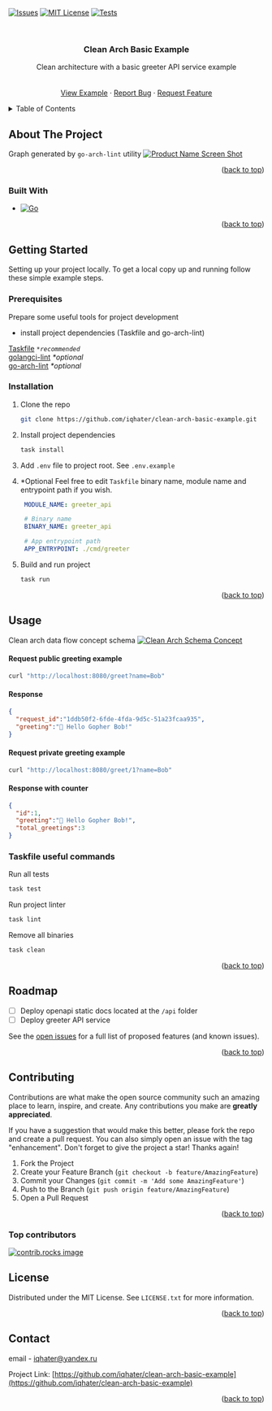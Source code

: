 <!-- Improved compatibility of back to top link: See: https://github.com/othneildrew/Best-README-Template/pull/73 -->
<a id="readme-top"></a>
<!--
*** Thanks for checking out the Best-README-Template. If you have a suggestion
*** that would make this better, please fork the repo and create a pull request
*** or simply open an issue with the tag "enhancement".
*** Don't forget to give the project a star!
*** Thanks again! Now go create something AMAZING! :D
-->

<!-- PROJECT SHIELDS -->
<!--
*** I'm using markdown "reference style" links for readability.
*** Reference links are enclosed in brackets [ ] instead of parentheses ( ).
*** See the bottom of this document for the declaration of the reference variables
*** for contributors-url, forks-url, etc. This is an optional, concise syntax you may use.
*** https://www.markdownguide.org/basic-syntax/#reference-style-links
-->
[![Issues][issues-shield]][issues-url]
[![MIT License][license-shield]][license-url]
[![Tests][tests-shield]][tests-url]

<!-- PROJECT LOGO -->
<br />
<div align="center">
  <!-- <a href="https://github.com/iqhater/clean-arch-basic-example">
    <img src="clean_arch_concept_go_vector.svg" alt="Logo" width="80" height="80">
  </a> -->

<h3 align="center">Clean Arch Basic Example</h3>

  <p align="center">
    Clean architecture with a basic greeter API service example
    <br />
    <!-- <a href="https://github.com/iqhater/clean-arch-basic-example"><strong>Explore the docs »</strong></a> -->
    <br />
    <br />
    <a href="https://github.com/iqhater/clean-arch-basic-example">View Example</a>
    ·
    <a href="https://github.com/iqhater/clean-arch-basic-example/issues/new?labels=bug&template=bug-report---.md">Report Bug</a>
    ·
    <a href="https://github.com/iqhater/clean-arch-basic-example/issues/new?labels=enhancement&template=feature-request---.md">Request Feature</a>
  </p>
</div>

<!-- TABLE OF CONTENTS -->
<details>
  <summary>Table of Contents</summary>
  <ol>
    <li>
      <a href="#about-the-project">About The Project</a>
      <ul>
        <li><a href="#built-with">Built With</a></li>
      </ul>
    </li>
    <li>
      <a href="#getting-started">Getting Started</a>
      <ul>
        <li><a href="#prerequisites">Prerequisites</a></li>
        <li><a href="#installation">Installation</a></li>
      </ul>
    </li>
    <li><a href="#usage">Usage</a></li>
    <li><a href="#roadmap">Roadmap</a></li>
    <li><a href="#contributing">Contributing</a></li>
    <li><a href="#license">License</a></li>
    <li><a href="#contact">Contact</a></li>
  </ol>
</details>

<!-- ABOUT THE PROJECT -->
## About The Project

Graph generated by `go-arch-lint` utility
[![Product Name Screen Shot][product-screenshot]](https://example.com)

<p align="right">(<a href="#readme-top">back to top</a>)</p>

### Built With

* [![Go][go.dev]][Go-url]

<p align="right">(<a href="#readme-top">back to top</a>)</p>

<!-- GETTING STARTED -->
## Getting Started

Setting up your project locally.
To get a local copy up and running follow these simple example steps.

### Prerequisites

Prepare some useful tools for project development

* install project dependencies (Taskfile and go-arch-lint)

[Taskfile](https://taskfile.dev/installation/) _`*recommended`_ </br>
[golangci-lint](https://golangci-lint.run/welcome/install/) _*optional_ </br>
[go-arch-lint](https://github.com/fe3dback/go-arch-lint) _*optional_

### Installation

1. Clone the repo

   ```sh
   git clone https://github.com/iqhater/clean-arch-basic-example.git
   ```

2. Install project dependencies

   ```sh
   task install
   ```

3. Add `.env` file to project root. See `.env.example`

4. *Optional Feel free to edit `Taskfile` binary name, module name and entrypoint path if you wish.

   ```yml
    MODULE_NAME: greeter_api

    # Binary name
    BINARY_NAME: greeter_api

    # App entrypoint path
    APP_ENTRYPOINT: ./cmd/greeter
   ```

5. Build and run project

   ```sh
   task run
   ```

<p align="right">(<a href="#readme-top">back to top</a>)</p>

<!-- USAGE EXAMPLES -->
## Usage

Clean arch data flow concept schema
[![Clean Arch Schema Concept][schema-concept]](https://bloghugocoutinho.wordpress.com/wp-content/uploads/2020/05/cleanarchitecture-1.jpg)

#### Request public greeting example

```sh
curl "http://localhost:8080/greet?name=Bob"
```

#### Response

```json
{
  "request_id":"1ddb50f2-6fde-4fda-9d5c-51a23fcaa935",
  "greeting":"👋 Hello Gopher Bob!"
}
```

#### Request private greeting example

```sh
curl "http://localhost:8080/greet/1?name=Bob"
```

#### Response with counter

```json
{
  "id":1,
  "greeting":"👋 Hello Gopher Bob!",
  "total_greetings":3
}
```

### Taskfile useful commands

Run all tests

```sh
task test
```

Run project linter

```sh
task lint
```

Remove all binaries

```sh
task clean
```

<p align="right">(<a href="#readme-top">back to top</a>)</p>

<!-- ROADMAP -->
## Roadmap

* [ ] Deploy openapi static docs located at the `/api` folder
* [ ] Deploy greeter API service

See the [open issues](https://github.com/iqhater/clean-arch-basic-example/issues) for a full list of proposed features (and known issues).

<p align="right">(<a href="#readme-top">back to top</a>)</p>

<!-- CONTRIBUTING -->
## Contributing

Contributions are what make the open source community such an amazing place to learn, inspire, and create. Any contributions you make are **greatly appreciated**.

If you have a suggestion that would make this better, please fork the repo and create a pull request. You can also simply open an issue with the tag "enhancement".
Don't forget to give the project a star! Thanks again!

1. Fork the Project
2. Create your Feature Branch (`git checkout -b feature/AmazingFeature`)
3. Commit your Changes (`git commit -m 'Add some AmazingFeature'`)
4. Push to the Branch (`git push origin feature/AmazingFeature`)
5. Open a Pull Request

<p align="right">(<a href="#readme-top">back to top</a>)</p>

### Top contributors

<a href="https://github.com/iqhater/clean-arch-basic-example/graphs/contributors">
  <img src="https://contrib.rocks/image?repo=iqhater/clean-arch-basic-example" alt="contrib.rocks image" />
</a>

<!-- LICENSE -->
## License

Distributed under the MIT License. See `LICENSE.txt` for more information.

<p align="right">(<a href="#readme-top">back to top</a>)</p>

<!-- CONTACT -->
## Contact

email - <iqhater@yandex.ru>

Project Link: [https://github.com/iqhater/clean-arch-basic-example](https://github.com/iqhater/clean-arch-basic-example)

<p align="right">(<a href="#readme-top">back to top</a>)</p>

<!-- MARKDOWN LINKS & IMAGES -->
<!-- https://www.markdownguide.org/basic-syntax/#reference-style-links -->
[issues-shield]: https://img.shields.io/github/issues/iqhater/clean-arch-basic-example.svg?style=for-the-badge
[issues-url]: https://github.com/iqhater/clean-arch-basic-example/issues
[license-shield]: https://img.shields.io/github/license/iqhater/clean-arch-basic-example.svg?style=for-the-badge
[license-url]: https://github.com/iqhater/clean-arch-basic-example/blob/main/LICENSE.txt
[tests-url]: https://github.com/iqhater/clean-arch-basic-example/actions/workflows/develop_run_tests.yml/badge.svg
[tests-shield]: https://github.com/iqhater/clean-arch-basic-example/actions/workflows/develop_run_tests.yml/badge.svg
[product-screenshot]: go-arch-lint-graph.svg
[schema-concept]: clean_arch_concept_go_vector.svg
[go.dev]: https://img.shields.io/badge/golang-00ADD8?style=for-the-badge&logo=go&logoColor=white
[Go-url]: https://go.dev
